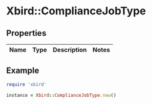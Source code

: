 # Xbird::ComplianceJobType

## Properties

| Name | Type | Description | Notes |
| ---- | ---- | ----------- | ----- |

## Example

```ruby
require 'xbird'

instance = Xbird::ComplianceJobType.new()
```

